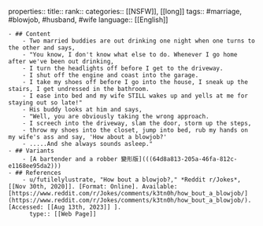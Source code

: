 properties::
title::
rank::
categories:: [[NSFW]], [[long]] 
tags:: #marriage, #blowjob, #husband, #wife 
language:: [[English]]

	- ## Content
		- Two married buddies are out drinking one night when one turns to the other and says,
		- "You know, I don't know what else to do. Whenever I go home after we've been out drinking,
		- I turn the headlights off before I get to the driveway.
		- I shut off the engine and coast into the garage.
		- I take my shoes off before I go into the house, I sneak up the stairs, I get undressed in the bathroom.
		- I ease into bed and my wife STILL wakes up and yells at me for staying out so late!"
		- His buddy looks at him and says,
		- "Well, you are obviously taking the wrong approach.
		- I screech into the driveway, slam the door, storm up the steps,
		- throw my shoes into the closet, jump into bed, rub my hands on my wife's ass and say, 'How about a blowjob?'
		- .....And she always sounds asleep."
	- ## Variants
		- [A bartender and a robber 變形版](((64d8a813-205a-46fa-812c-e1168ee95da2)))
	- ## References
		- u/futilelylustrate, "How bout a blowjob?," *Reddit r/Jokes*, [[Nov 30th, 2020]]. [Format: Online]. Available: [https://www.reddit.com/r/Jokes/comments/k3tn0h/how_bout_a_blowjob/](https://www.reddit.com/r/Jokes/comments/k3tn0h/how_bout_a_blowjob/). [Accessed: [[Aug 13th, 2023]] ].
		  type:: [[Web Page]]